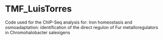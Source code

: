 # TMF_LuisTorres
Code used for the ChIP-Seq analysis for: Iron homeostasis and osmoadaptation: identification of the direct regulon of Fur metalloregulators in Chromohalobacter salexigens
